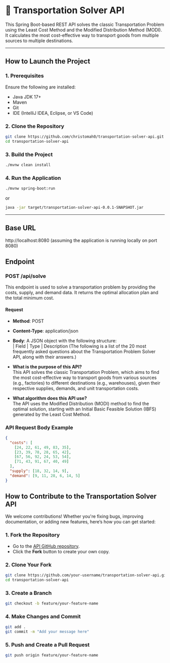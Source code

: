 # 🚚 Transportation Solver API

This Spring Boot-based REST API solves the classic Transportation Problem using the Least Cost Method and the Modified Distribution Method (MODI). It calculates the most cost-effective way to transport goods from multiple sources to multiple destinations.

---

## How to Launch the Project

### 1. Prerequisites

Ensure the following are installed:

- Java JDK 17+
- Maven
- Git
- IDE (IntelliJ IDEA, Eclipse, or VS Code)

### 2. Clone the Repository

```bash
git clone https://github.com/christomah0/transportation-solver-api.git
cd transportation-solver-api
```

### 3. Build the Project
```bash
./mvnw clean install
```

### 4. Run the Application
```bash
./mvnw spring-boot:run
```
or
```bash
java -jar target/transportation-solver-api-0.0.1-SNAPSHOT.jar
```

---
## **Base URL**

http://localhost:8080 (assuming the application is running locally on port 8080\)

## **Endpoint**

### **POST /api/solve**

This endpoint is used to solve a transportation problem by providing the costs, supply, and demand data. It returns the optimal allocation plan and the total minimum cost.

#### **Request**

* **Method**: POST  
* **Content-Type**: application/json  
* **Body**: A JSON object with the following structure:  
  | Field | Type | Description (The following is a list of the 20 most frequently asked questions about the Transportation Problem Solver API, along with their answers.)


* **What is the purpose of this API?**  
   This API solves the classic Transportation Problem, which aims to find the most cost-effective way to transport goods from various sources (e.g., factories) to different destinations (e.g., warehouses), given their respective supplies, demands, and unit transportation costs.


* **What algorithm does this API use?**  
   The API uses the Modified Distribution (MODI) method to find the optimal solution, starting with an Initial Basic Feasible Solution (IBFS) generated by the Least Cost Method.  

### **API Request Body Example**

```json
{
  "costs": [
    [24, 22, 61, 49, 83, 35],
    [23, 39, 78, 28, 65, 42],
    [67, 56, 92, 24, 53, 54],
    [71, 43, 91, 67, 40, 49]
  ],
  "supply": [18, 32, 14, 9],
  "demand": [9, 11, 28, 6, 14, 5]
}
```

## **How to Contribute to the Transportation Solver API**

We welcome contributions! Whether you're fixing bugs, improving documentation, or adding new features, here’s how you can get started:

### 1. Fork the Repository
- Go to the [API GitHub repository](https://github.com/christomah0/transportation-soler-api).
- Click the **Fork** button to create your own copy.

### 2. Clone Your Fork
```bash
git clone https://github.com/your-username/transportation-solver-api.git
cd transportation-solver-api
```

### 3. Create a Branch
```bash
git checkout -b feature/your-feature-name
```

### 4. Make Changes and Commit
```bash
git add .
git commit -m "Add your message here"
```
### 5. Push and Create a Pull Request
```bash
git push origin feature/your-feature-name
```
